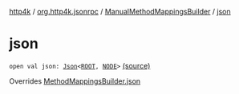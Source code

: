 [http4k](../../index.md) / [org.http4k.jsonrpc](../index.md) / [ManualMethodMappingsBuilder](index.md) / [json](./json.md)

# json

`open val json: `[`Json`](../../org.http4k.format/-json/index.md)`<`[`ROOT`](index.md#ROOT)`, `[`NODE`](index.md#NODE)`>` [(source)](https://github.com/http4k/http4k/blob/master/http4k-jsonrpc/src/main/kotlin/org/http4k/jsonrpc/ManualMethodMappingsBuilder.kt#L5)

Overrides [MethodMappingsBuilder.json](../-method-mappings-builder/json.md)

